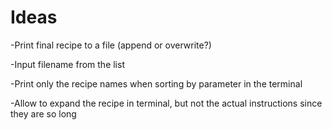 # Ideas

-Print final recipe to a file (append or overwrite?)
 
 -Input filename from the list
 
 -Print only the recipe names when sorting by parameter in the terminal
 
 -Allow to expand the recipe in terminal, but not the actual instructions since they are so long
 